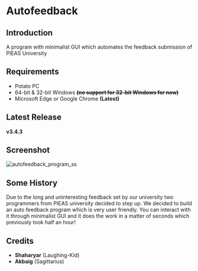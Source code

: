 # Autofeedback

## Introduction
A program with minimalist GUI which automates the feedback submission of PIEAS University

## Requirements

- Potato PC
- 64-bit & 32-bit Windows ~~**(no support for 32-bit Windows for now)**~~
- Microsoft Edge or Google Chrome **(Latest)**

## Latest Release
**v3.4.3**

## Screenshot
![autofeedback_program_ss](https://i.imgur.com/7tgygpk.jpg)

## Some History
Due to the long and uninteresting feedback set by our university two programmers from PIEAS university decided to step up. 
We decided to build an auto feedback program which is very user friendly. You can interact with it through minimalist GUI and 
it does the work in a matter of seconds which previously took half an hour!

## Credits

- **Shaharyar** (Laughing-Kid)
- **Akbaig** (Sagittarius)
